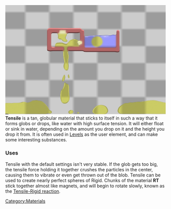 ![Tensile being poured and in water.](/images/Tensile.jpg "Tensile being poured and in water.")
**Tensile** is a tan, globular material that sticks to itself in such a way that it forms globs or drops, like water with high surface tension. It will either float or sink in water, depending on the amount you drop on it and the height you drop it from. It is often used in [Levels](/Levels.md "Levels") as the user element, and can make some interesting substances.

### Uses

Tensile with the default settings isn't very stable. If the glob gets too big, the tensile force holding it together crushes the particles in the center, causing them to vibrate or even get thrown out of the blob.
Tensile can be used to create nearly perfect spheres of Rigid. Chunks of the material **RT** stick together almost like magnets, and will begin to rotate slowly, known as the [Tensile-Rigid reaction](/Tensile-Rigid%20reaction.md "Tensile-Rigid reaction").

[Category:Materials](/Category_Materials.md "Category:Materials")

